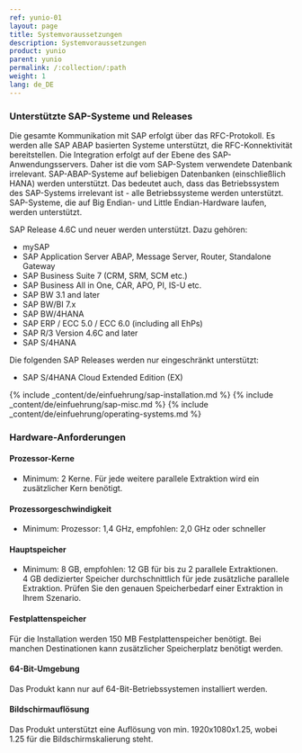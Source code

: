 ```yaml
---
ref: yunio-01
layout: page
title: Systemvoraussetzungen
description: Systemvoraussetzungen
product: yunio
parent: yunio
permalink: /:collection/:path
weight: 1
lang: de_DE
---
```


### Unterstützte SAP-Systeme und Releases
Die gesamte Kommunikation mit SAP erfolgt über das RFC-Protokoll. 
Es werden alle SAP ABAP basierten Systeme unterstützt, die RFC-Konnektivität bereitstellen.
Die Integration erfolgt auf der Ebene des SAP-Anwendungsservers. 
Daher ist die vom SAP-System verwendete Datenbank irrelevant. SAP-ABAP-Systeme auf beliebigen Datenbanken (einschließlich HANA) werden unterstützt. 
Das bedeutet auch, dass das Betriebssystem des SAP-Systems irrelevant ist - alle Betriebssysteme werden unterstützt.
SAP-Systeme, die auf Big Endian- und Little Endian-Hardware laufen, werden unterstützt.

SAP Release 4.6C und neuer werden unterstützt. Dazu gehören:<br/> 
* mySAP	
* SAP Application Server ABAP, Message Server, Router, Standalone Gateway
* SAP Business Suite 7 (CRM, SRM, SCM etc.)
* SAP Business All in One, CAR, APO, PI, IS-U etc.
* SAP BW 3.1 and later
* SAP BW/BI 7.x
* SAP BW/4HANA
* SAP ERP / ECC 5.0 / ECC 6.0 (including all EhPs)
* SAP R/3 Version 4.6C and later
* SAP S/4HANA

Die folgenden SAP Releases werden nur eingeschränkt unterstützt:
- SAP S/4HANA Cloud Extended Edition (EX)

{% include _content/de/einfuehrung/sap-installation.md %} 
{% include _content/de/einfuehrung/sap-misc.md %}
{% include _content/de/einfuehrung/operating-systems.md %}


### Hardware-Anforderungen

#### Prozessor-Kerne
- Minimum: 2 Kerne. 
Für jede weitere parallele Extraktion wird ein zusätzlicher Kern benötigt. 


#### Prozessorgeschwindigkeit   
- Minimum: Prozessor: 1,4 GHz, empfohlen: 2,0 GHz oder schneller

#### Hauptspeicher
- Minimum: 8 GB, empfohlen: 12 GB für bis zu 2 parallele Extraktionen.<br> 4 GB dedizierter Speicher durchschnittlich für jede zusätzliche parallele Extraktion.
Prüfen Sie den genauen Speicherbedarf einer Extraktion in Ihrem Szenario.

<!---Der Speicherverbrauch hängt von vielen Faktoren ab, einschließlich Komponententyp (d.h. Table, Extractor oder BW Query), Anzahl der Spalten und Anzahl der Zeilen in jedem Datenpaket (d.h. Paketgröße). <br> 
Beispielsweise benötigt die BW-Cube-Komponente für die Extraktion und Verarbeitung der Daten mehr Hauptspeicherplatz als z.B. die Tabellenkomponente für die gleiche Datenmenge.--->

#### Festplattenspeicher
Für die Installation werden 150 MB Festplattenspeicher benötigt.
Bei manchen Destinationen kann zusätzlicher Speicherplatz benötigt werden.

#### 64-Bit-Umgebung	
Das Produkt kann nur auf 64-Bit-Betriebssystemen installiert werden.

#### Bildschirmauflösung
Das Produkt unterstützt eine Auflösung von min. 1920x1080x1.25, wobei 1.25 für die Bildschirmskalierung steht.
